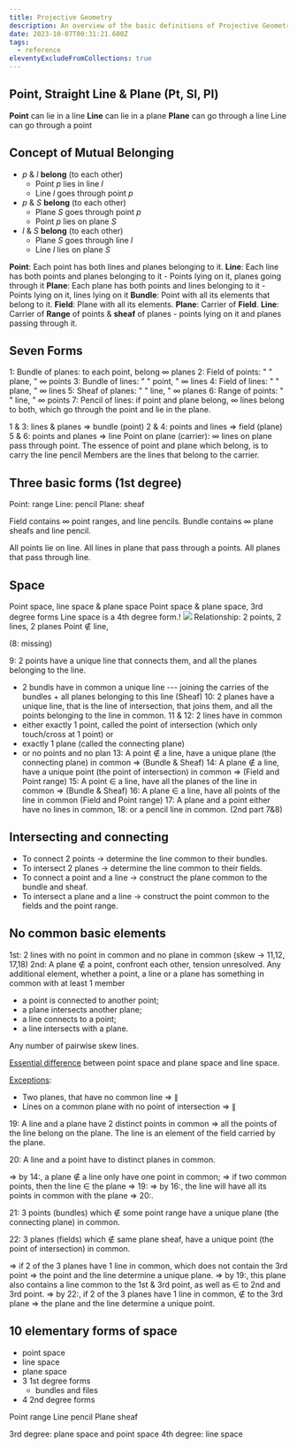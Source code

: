 ```yaml
---
title: Projective Geometry
description: An overview of the basic definitions of Projective Geometry
date: 2023-10-07T00:31:21.600Z
tags:
  - reference
eleventyExcludeFromCollections: true
---
```

## Point, Straight Line & Plane (Pt, Sl, Pl)

**Point** can lie in a line
**Line** can lie in a plane
**Plane** can go through a line
Line can go through a point

## Concept of Mutual Belonging

- $p$ & $l$ **belong** (to each other)
	- Point $p$ lies in line $l$
	- Line $l$ goes through point $p$
- $p$ & $S$ **belong** (to each other)
	- Plane $S$ goes through point $p$
	- Point $p$ lies on plane $S$
- $l$ & $S$ **belong** (to each other)
	- Plane $S$ goes through line $l$
	- Line $l$ lies on plane $S$ 

**Point**: Each point has both lines and planes belonging to it.
**Line**: Each line has both points and planes belonging to it
		 - Points lying on it, planes going through it
**Plane**: Each plane has both points and lines belonging to it
		 - Points lying on it, lines lying on it
**Bundle**: Point with all its elements that belong to it. 
**Field**: Plane with all its elements.
**Plane**: Carrier of **Field**.
**Line**: Carrier of **Range** of points & **sheaf** of planes - points lying on it and planes passing through it. 

## Seven Forms


1: Bundle of planes: to each point, belong $\infty$ planes
2: Field of points:      "     "     plane,    "       $\infty$ points
3: Bundle of lines:     "     "     point,     "       $\infty$ lines
4: Field of lines:        "     "     plane,     "       $\infty$ lines
5: Sheaf of planes:   "     "     line,        "       $\infty$ planes
6: Range of points:   "     "     line,        "       $\infty$ points
7: Pencil of lines: if point and plane belong, $\infty$ lines belong to both, which go through the point and lie in the plane.

1 & 3: lines & planes => bundle (point)
2 & 4: points and lines => field (plane)
5 & 6: points and planes => line
Point on plane (carrier): $\infty$ lines on plane pass through point.
The essence of point and plane which belong, is to carry the line pencil Members are the lines that belong to the carrier.

## Three basic forms (1st degree)

Point:   range 
Line:    pencil
Plane:  sheaf

Field contains $\infty$ point ranges, and line pencils.
Bundle contains $\infty$ plane sheafs and line pencil.

All points lie on line. 
All lines in plane that pass through a points.
All planes that pass through line.

## Space

Point space, line space & plane space
Point space & plane space, 3rd degree forms
Line space is a 4th degree form.!
![](references/attachments/projective_geom_1.png)
Relationship: 2 points, 2 lines, 2 planes
	Point $\notin$ line, 

(8: missing)

9: 2 points have a unique line that connects them, and all the planes belonging to the line.
- 2 bundls have in common a unique line --- joining the carries of the bundles + all planes belonging to this line (Sheaf)
10: 2 planes have a unique line, that is the line of intersection, that joins them, and all the points belonging to the line in common.
11 & 12: 2 lines have in common 
- either exactly 1 point, called the point of intersection (which only touch/cross at 1 point) or
- exactly 1 plane (called the connecting plane)
- or no points and no plan
13: A point $\notin$ a line, have a unique plane (the connecting plane) in common => (Bundle & Sheaf)
14: A plane $\notin$ a line, have a unique point (the point of intersection) in common => (Field and Point range)
15: A point $\in$ a line, have all the planes of the line in common => (Bundle & Sheaf)
16: A plane $\in$ a line, have all points of the line in common (Field and Point range)
17: A plane and a point either have no lines in common,
18: or a pencil line in common. (2nd part 7&8)
## Intersecting and connecting

- To connect 2 points -> determine the line common to their bundles.
- To intersect 2 planes -> determine the line common to their fields.
- To connect a point and a line -> construct the plane common to the bundle and sheaf.
- To intersect a plane and a line -> construct the point common to the fields and the point range.

## No common basic elements

1st: 2 lines with no point in common and no plane in common (skew -> 11,12, 17,18)
2nd: A plane $\notin$ a point, confront each other, tension unresolved. Any additional element, whether a point, a line or a plane has something in common with at least 1 member 
- a point is connected to another point; 
- a plane intersects another plane; 
- a line connects to a point; 
- a line intersects with a plane.

Any number of pairwise skew lines.

<u>Essential difference</u> between point space and plane space and line space.

<u>Exceptions</u>: 
- Two planes, that have no common line => $\parallel$
- Lines on a common plane with no point of intersection => $\parallel$

19: A line and a plane have 2 distinct points in common => all the points  of the line belong on the plane. The line is an element of the field carried by the plane.

20: A line and a point have to distinct planes in common.

=> by 14:, a plane $\notin$ a line only have one point in common;
=> if two common points, then the line $\in$ the plane => 19:
=> by 16:, the line will have all its points in common with the plane => 20:.

21: 3 points (bundles) which $\notin$ some point range have a unique plane (the connecting plane) in common.

22: 3 planes (fields) which $\notin$ same plane sheaf, have a unique point (the point of intersection) in common.

=> if 2 of the 3 planes have 1 line in common, which does not contain the 3rd point => the point and the line determine a unique plane.
=> by 19:, this plane also contains a line common to the 1st & 3rd point, as well as $\in$ to 2nd and 3rd point.
=> by 22:, if 2 of the 3 planes have 1 line in common, $\notin$ to the 3rd plane => the plane and the line determine a unique point.

## 10 elementary forms of space

- point space
- line space
- plane space
- 3 1st degree forms
	- bundles and files
- 4 2nd degree forms

Point range
Line pencil
Plane sheaf

3rd degree: plane space and point space
4th degree: line space
